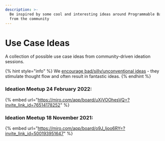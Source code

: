 ```yaml
---
description: >-
  Be inspired by some cool and interesting ideas around Programmable Banking,
  from the community
---
```


# Use Case Ideas

A collection of possible use case ideas from community-driven ideation sessions.

{% hint style="info" %}
We [encourage bad/silly/unconventional ideas](https://docs.google.com/presentation/d/13mZnF7zjo6BM7htxmx4Yab1--gsyiS4AJAJ2VmCehk8/edit#slide=id.geb261f3639\_1\_0) - they stimulate thought flow and often result in fantastic ideas.
{% endhint %}

### **Ideation Meetup 24 February 2022:**

{% embed url="https://miro.com/app/board/uXjVOOhesVQ=?invite_link_id=76514178252" %}

### **Ideation Meetup 18 November 2021:**

{% embed url="https://miro.com/app/board/o9J_ljoo6RY=?invite_link_id=500193951647" %}
